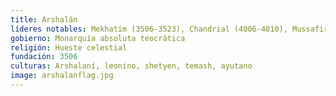 ```yaml
---
title: Arshalán
líderes notables: Mekhatim (3506-3523), Chandrial (4006-4010), Mussafir (4010-)
gobierno: Monarquía absoluta teocrática
religión: Hueste celestial
fundación: 3506
culturas: Arshalaní, leonino, shetyen, temash, ayutano
image: arshalanflag.jpg
---
```


